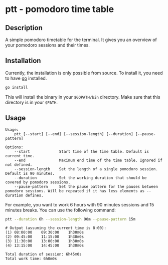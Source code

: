 # ptt - pomodoro time table

## Description

A simple pomodoro timetable for the terminal. It gives you an overview of your pomodoro sessions and their times.

## Installation

Currently, the installation is only possible from source. To install it, you need to have [go](https://golang.org/)
installed.

```bash
go install
```

This will install the binary in your `$GOPATH/bin` directory. Make sure that this directory is in your `$PATH`.

## Usage

```
Usage:
    ptt [--start] [--end] [--session-length] [--duration] [--pause-pattern]

Options:
    --start             Start time of the time table. Default is current time.
    --end               Maximum end time of the time table. Ignored if not defined.
    --session-length    Set the length of a single pomodoro session. Default is 90 minutes.
    --duration          Set the working duration that should be covered by pomodoro sessions.
    --pause-pattern     Set the pause pattern for the pauses between pomodoro sessions. Will be repeated if it has less elements as --duration defines.
```

For example, you want to work 6 hours with 90 minutes sessions and 15 minutes breaks. You can use the following command:

```bash
ptt --duration 6h --session-length 90m --pause-pattern 15m
```

```
# Output (assuming the current time is 8:00):
(1)	08:00:00	09:30:00	1h30m0s
(2)	09:45:00	11:15:00	1h30m0s
(3)	11:30:00	13:00:00	1h30m0s
(4)	13:15:00	14:45:00	1h30m0s

Total duration of session: 6h45m0s
Total work time: 6h0m0s
```
